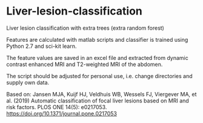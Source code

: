 # Liver-lesion-classification
Liver lesion classification with extra trees (extra random forest)


Features are calculated with matlab scripts and classifier is trained using Python 2.7 and sci-kit learn.

The feature values are saved in an excel file and extracted from dynamic contrast enhanced MRI and T2-weighted MRI of the abdomen.

The script should be adjusted for personal use, i.e. change directories and supply own data.

Based on:
Jansen MJA, Kuijf HJ, Veldhuis WB, Wessels FJ, Viergever MA, et al. (2019) 
Automatic classification of focal liver lesions based on MRI and risk factors. 
PLOS ONE 14(5): e0217053. https://doi.org/10.1371/journal.pone.0217053
